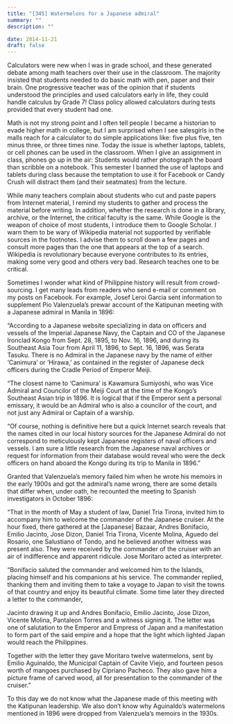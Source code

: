 ```yaml
---
title: "[345] Watermelons for a Japanese admiral"
summary: ""
description: ""

date: 2014-11-21
draft: false
---
```


Calculators were new when I was in grade school, and these generated debate among math teachers over their use in the classroom. The majority insisted that students needed to do basic math with pen, paper and their brain. One progressive teacher was of the opinion that if students understood the principles and used calculators early in life, they could handle calculus by Grade 7! Class policy allowed calculators during tests provided that every student had one.

Math is not my strong point and I often tell people I became a historian to evade higher math in college, but I am surprised when I see salesgirls in the malls reach for a calculator to do simple applications like: five plus five, ten minus three, or three times nine. Today the issue is whether laptops, tablets, or cell phones can be used in the classroom. When I give an assignment in class, phones go up in the air: Students would rather photograph the board than scribble on a notebook. This semester I banned the use of laptops and tablets during class because the temptation to use it for Facebook or Candy Crush will distract them (and their seatmates) from the lecture.

While many teachers complain about students who cut and paste papers from Internet material, I remind my students to gather and process the material before writing. In addition, whether the research is done in a library, archive, or the Internet, the critical faculty is the same. While Google is the weapon of choice of most students, I introduce them to Google Scholar. I warn them to be wary of Wikipedia material not supported by verifiable sources in the footnotes. I advise them to scroll down a few pages and consult more pages than the one that appears at the top of a search. Wikipedia is revolutionary because everyone contributes to its entries, making some very good and others very bad. Research teaches one to be critical.

Sometimes I wonder what kind of Philippine history will result from crowd-sourcing. I get many leads from readers who send e-mail or comment on my posts on Facebook. For example, Josef Leroi Garcia sent information to supplement Pio Valenzuela’s prewar account of the Katipunan meeting with a Japanese admiral in Manila in 1896:

“According to a Japanese website specializing in data on officers and vessels of the Imperial Japanese Navy, the Captain and CO of the Japanese Ironclad Kongo from Sept. 28, 1895, to Nov. 16, 1896, and during its Southeast Asia Tour from April 11, 1896, to Sept. 16, 1896, was Serata Tasuku. There is no Admiral in the Japanese navy by the name of either ‘Canimura’ or ‘Hirawa,’ as contained in the register of Japanese deck officers during the Cradle Period of Emperor Meiji.

“The closest name to ‘Canimura’ is Kawamura Sumiyoshi, who was Vice Admiral and Councilor of the Meiji Court at the time of the Kongo’s Southeast Asian trip in 1896. It is logical that if the Emperor sent a personal emissary, it would be an Admiral who is also a councilor of the court, and not just any Admiral or Captain of a warship.

“Of course, nothing is definitive here but a quick Internet search reveals that the names cited in our local history sources for the Japanese Admiral do not correspond to meticulously kept Japanese registers of naval officers and vessels. I am sure a little research from the Japanese naval archives or request for information from their database would reveal who were the deck officers on hand aboard the Kongo during its trip to Manila in 1896.”

Granted that Valenzuela’s memory failed him when he wrote his memoirs in the early 1900s and got the admiral’s name wrong, there are some details that differ when, under oath, he recounted the meeting to Spanish investigators in October 1896:

“That in the month of May a student of law, Daniel Tria Tirona, invited him to accompany him to welcome the commander of the Japanese cruiser. At the hour fixed, there gathered at the [Japanese] Bazaar, Andres Bonifacio, Emilio Jacinto, Jose Dizon, Daniel Tria Tirona, Vicente Molina, Aguedo del Rosario, one Salustiano of Tondo, and he believed another witness was present also. They were received by the commander of the cruiser with an air of indifference and apparent ridicule. Jose Moritaro acted as interpreter.

“Bonifacio saluted the commander and welcomed him to the Islands, placing himself and his companions at his service. The commander replied, thanking them and inviting them to take a voyage to Japan to visit the towns of that country and enjoy its beautiful climate. Some time later they directed a letter to the commander,

Jacinto drawing it up and Andres Bonifacio, Emilio Jacinto, Jose Dizon, Vicente Molina, Pantaleon Torres and a witness signing it. The letter was one of salutation to the Emperor and Empress of Japan and a manifestation to form part of the said empire and a hope that the light which lighted Japan would reach the Philippines.

Together with the letter they gave Moritaro twelve watermelons, sent by Emilio Aguinaldo, the Municipal Captain of Cavite Viejo, and fourteen pesos worth of mangoes purchased by Cipriano Pacheco. They also gave him a picture frame of carved wood, all for presentation to the commander of the cruiser.”

To this day we do not know what the Japanese made of this meeting with the Katipunan leadership. We also don’t know why Aguinaldo’s watermelons mentioned in 1896 were dropped from Valenzuela’s memoirs in the 1930s.
